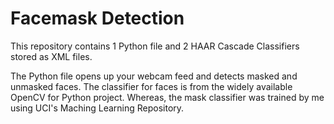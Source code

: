 # Facemask Detection

This repository contains 1 Python file and 2 HAAR Cascade Classifiers stored as XML files.

The Python file opens up your webcam feed and detects masked and unmasked faces.
The classifier for faces is from the widely available OpenCV for Python project.
Whereas, the mask classifier was trained by me using UCI's Maching Learning Repository.
